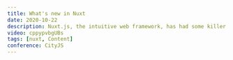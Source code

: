 ```yaml
---
title: What's new in Nuxt
date: 2020-10-22
description: Nuxt.js, the intuitive web framework, has had some killer features recently released. Debbie will take you through those new features and shed some light on what is to come in Nuxt.js
video: cppypvbgUBs
tags: [nuxt, Content]
conference: CityJS
---
```

